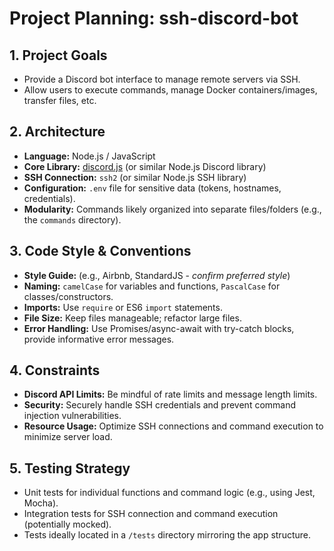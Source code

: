 # Project Planning: ssh-discord-bot

## 1. Project Goals

- Provide a Discord bot interface to manage remote servers via SSH.
- Allow users to execute commands, manage Docker containers/images, transfer files, etc.

## 2. Architecture

- **Language:** Node.js / JavaScript
- **Core Library:** [discord.js](https://discord.js.org/) (or similar Node.js Discord library)
- **SSH Connection:** `ssh2` (or similar Node.js SSH library)
- **Configuration:** `.env` file for sensitive data (tokens, hostnames, credentials).
- **Modularity:** Commands likely organized into separate files/folders (e.g., the `commands` directory).

## 3. Code Style & Conventions

- **Style Guide:** (e.g., Airbnb, StandardJS - *confirm preferred style*)
- **Naming:** `camelCase` for variables and functions, `PascalCase` for classes/constructors.
- **Imports:** Use `require` or ES6 `import` statements.
- **File Size:** Keep files manageable; refactor large files.
- **Error Handling:** Use Promises/async-await with try-catch blocks, provide informative error messages.

## 4. Constraints

- **Discord API Limits:** Be mindful of rate limits and message length limits.
- **Security:** Securely handle SSH credentials and prevent command injection vulnerabilities.
- **Resource Usage:** Optimize SSH connections and command execution to minimize server load.

## 5. Testing Strategy

- Unit tests for individual functions and command logic (e.g., using Jest, Mocha).
- Integration tests for SSH connection and command execution (potentially mocked).
- Tests ideally located in a `/tests` directory mirroring the app structure.

